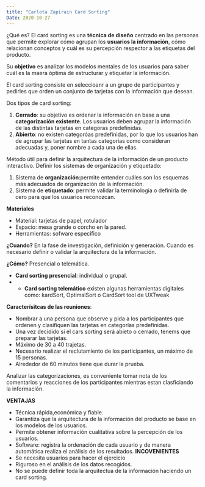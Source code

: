 ```yaml
---
title: "Carlota Zapirain Card Sorting"
Date: 2020-10-27
--- 
```


¿Qué es?
El card sorting es una **técnica de diseño** centrado en las personas que permite explorar cómo agrupan los **usuarios la información**, cómo relacionan conceptos y cuál es su percepción respector a las etiquetas del producto. 

Su **objetivo** es analizar los modelos mentales de los usuarios para saber cuál es la maera óptima de estructurar y etiquetar la información.

El card sorting consiste en seleccioanr a un grupo de participantes y pedirles que orden un conjunto de tarjetas con la información que desean. 

Dos tipos de card sorting:
1. **Cerrado**: su objetivo es ordenar la información en base a una **categorización existente**. Los usuarios deben agrupar la información de las distintas tarjetas en categoras predefinidas. 
2. **Abierto**: no existen categoróas predefinidas, por lo que los usuarios han de agrupar las tarjetas en tantas categorias como consideran adecuadas y, poner nombre a cada una de ellas. 

Método útil para definir la arquitectura de la información de un producto interactivo. 
Definir los sistemas de organización y etiquetado:
1. Sistema de **organización**:permite entender cuáles son los esquemas más adecuados de organización de la información.
2. Sistema de **etiquetado**: permite validar la terminologia o definirla de cero para que los usuarios reconozcan.

__Materiales__
+ Material: tarjetas de papel, rotulador
+ Espacio: mesa grande o corcho en la pared.
+ Herramientas: sofware específico

__¿Cuando?__
En la fase de investigación, definición y generación. Cuando es necesario definir o validar la arquitectura de la información.

__¿Cómo?__
Presencial o telemática.
+ **Card sorting presencial**: individual o grupal. 
+ + **Card sorting telemático** existen algunas herramientas digitales como: kardSort, OptimalSort o CardSort tool de UXTweak

__Caracterísitcas de las reuniones__: 
- Nombrar a una persona que observe y pida a los participantes que ordenen y clasifiquen las tarjetas en categorías predefinidas.
- Una vez decidido si el cars sorting será abieto o cerrado, tenems que preparar las tarjetas.
- Máximo de 30 a 40 trajetas. 
- Necesario realizar el reclutamiento de los participantes, un máximo de 15 personas. 
- Alrededor de 60 minutos tiene que durar la prueba. 

Analizar las categorizaciones, es conveniente tomar nota de los comentarios y reacciones de los participantes mientras estan clasficiando la información.

**VENTAJAS**
- Técnica rápida,económica y fiable.
- Garantiza que la arquitectura de la información del producto se base en los modelos de los usuarios.
- Permite obtener información cualitativa sobre la percepción de los usuarios. 
- Software: registra la ordenación de cada usuario y de manera automática realiza el análisis de los resultados.
**INCOVENIENTES**
- Se necesita usuarios para hacer el ejercicio
- Riguroso en el análisis de los datos recogidos.
- No se puede definir toda la arquitectua de la información haciendo un card sorting. 




